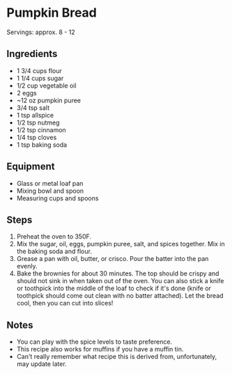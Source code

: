 Pumpkin Bread=========Servings: approx. 8 - 12Ingredients------------ 1 3/4 cups flour- 1 1/4 cups sugar- 1/2 cup vegetable oil- 2 eggs- ~12 oz pumpkin puree- 3/4 tsp salt- 1 tsp allspice- 1/2 tsp nutmeg- 1/2 tsp cinnamon- 1/4 tsp cloves- 1 tsp baking soda                                                                                                                                                             Equipment---------- Glass or metal loaf pan - Mixing bowl and spoon- Measuring cups and spoonsSteps-----1. Preheat the oven to 350F.2. Mix the sugar, oil, eggs, pumpkin puree, salt, and spices together. Mix in the baking soda and flour.3. Grease a pan with oil, butter, or crisco. Pour the batter into the pan evenly.4. Bake the brownies for about 30 minutes. The top should be crispy and should not sink in when taken out of the oven. You can also stick a knife or toothpick into the middle of the loaf to check if it's done (knife or toothpick should come out clean with no batter attached). Let the bread cool, then you can cut into slices!    Notes-----    - You can play with the spice levels to taste preference.- This recipe also works for muffins if you have a muffin tin.- Can't really remember what recipe this is derived from, unfortunately, may update later.